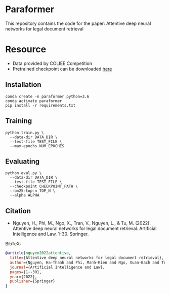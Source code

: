 # Paraformer
This repository contains the code for the paper: Attentive deep neural networks for legal document retrieval

# Resource


*   Data provided by COLIEE Competition
*   Pretrained checkpoint can be downloaded [here](https://github.com/nguyenthanhasia/paraformer/releases/download/0.2/Paraformer.ckpt)


## Installation


```
conda create -n paraformer python=3.6
conda activate paraformer
pip install -r requirements.txt
```

## Training

```
python train.py \
  --data-dir DATA_DIR \
  --test-file TEST_FILE \
  --max-epochs NUM_EPOCHES
```

## Evaluating

```
python eval.py \
  --data-dir DATA_DIR \
  --test-file TEST_FILE \
  --checkpoint CHECKPOINT_PATH \
  --bm25-top-n TOP_N \
  --alpha ALPHA
```

## Citation

- Nguyen, H., Phi, M., Ngo, X., Tran, V., Nguyen, L., & Tu, M. (2022). Attentive deep neural networks for legal document retrieval. Artificial Intelligence and Law, 1-30. Springer.

BibTeX:
```bibtex
@article{nguyen2022attentive,
  title={Attentive deep neural networks for legal document retrieval},
  author={Nguyen, Ha-Thanh and Phi, Manh-Kien and Ngo, Xuan-Bach and Tran, Vu and Nguyen, Le-Minh and Tu, Minh-Phuong},
  journal={Artificial Intelligence and Law},
  pages={1--30},
  year={2022},
  publisher={Springer}
}
```
